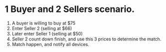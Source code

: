# 1 Buyer and 2 Sellers scenario.
1. A buyer is willing to buy at $75
2. Enter Seller 2 (selling at $66)
3. Later enter Seller 1 (selling at $50)
4. Seller 2 count down finish, and use this 3 prices to determine the match.
5. Match happen, and notify all devices.